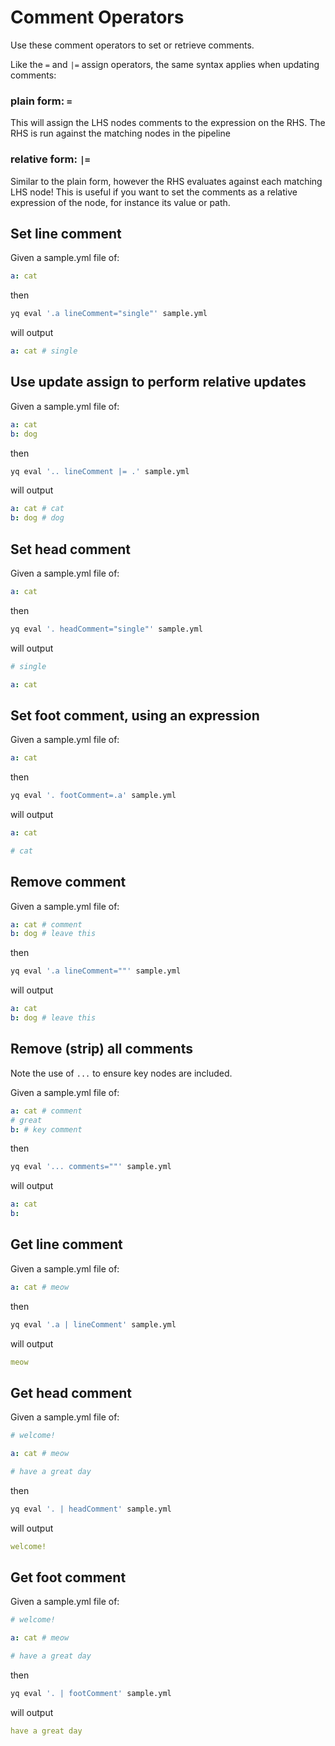 # Comment Operators

Use these comment operators to set or retrieve comments.

Like the `=` and `|=` assign operators, the same syntax applies when updating comments:

### plain form: `=`
This will assign the LHS nodes comments to the expression on the RHS. The RHS is run against the matching nodes in the pipeline

### relative form: `|=` 
Similar to the plain form, however the RHS evaluates against each matching LHS node! This is useful if you want to set the comments as a relative expression of the node, for instance its value or path.

## Set line comment
Given a sample.yml file of:
```yaml
a: cat
```
then
```bash
yq eval '.a lineComment="single"' sample.yml
```
will output
```yaml
a: cat # single
```

## Use update assign to perform relative updates
Given a sample.yml file of:
```yaml
a: cat
b: dog
```
then
```bash
yq eval '.. lineComment |= .' sample.yml
```
will output
```yaml
a: cat # cat
b: dog # dog
```

## Set head comment
Given a sample.yml file of:
```yaml
a: cat
```
then
```bash
yq eval '. headComment="single"' sample.yml
```
will output
```yaml
# single

a: cat
```

## Set foot comment, using an expression
Given a sample.yml file of:
```yaml
a: cat
```
then
```bash
yq eval '. footComment=.a' sample.yml
```
will output
```yaml
a: cat

# cat
```

## Remove comment
Given a sample.yml file of:
```yaml
a: cat # comment
b: dog # leave this
```
then
```bash
yq eval '.a lineComment=""' sample.yml
```
will output
```yaml
a: cat
b: dog # leave this
```

## Remove (strip) all comments
Note the use of `...` to ensure key nodes are included.

Given a sample.yml file of:
```yaml
a: cat # comment
# great
b: # key comment
```
then
```bash
yq eval '... comments=""' sample.yml
```
will output
```yaml
a: cat
b:
```

## Get line comment
Given a sample.yml file of:
```yaml
a: cat # meow
```
then
```bash
yq eval '.a | lineComment' sample.yml
```
will output
```yaml
meow
```

## Get head comment
Given a sample.yml file of:
```yaml
# welcome!

a: cat # meow

# have a great day
```
then
```bash
yq eval '. | headComment' sample.yml
```
will output
```yaml
welcome!
```

## Get foot comment
Given a sample.yml file of:
```yaml
# welcome!

a: cat # meow

# have a great day
```
then
```bash
yq eval '. | footComment' sample.yml
```
will output
```yaml
have a great day
```

